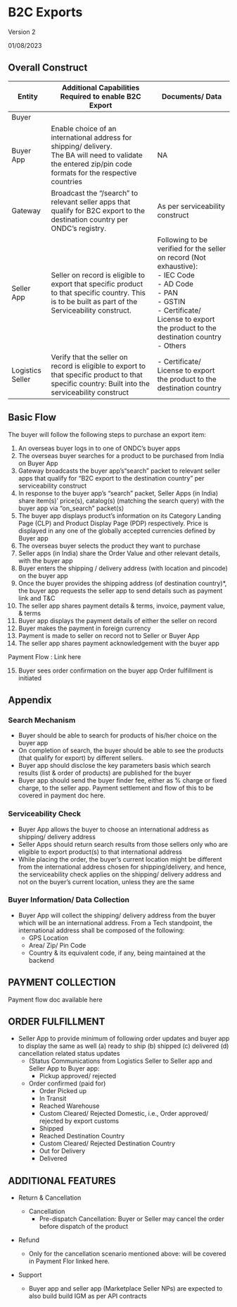 # B2C Exports 
Version 2

01/08/2023

## Overall Construct

| Entity | Additional Capabilities Required to enable B2C Export | Documents/ Data |
|-- |-- |-- |
| Buyer | |
| Buyer App | Enable choice of an international address for shipping/ delivery. <br/>The BA will need to validate the entered zip/pin code formats  for the respective countries | NA |
| Gateway | Broadcast the “/search” to relevant seller apps that qualify for B2C export to the destination country per ONDC’s registry. | As per serviceability construct  |
| Seller App | Seller on record is eligible to export that specific product to that specific country. This is to be built as part of the Serviceability construct. | Following to be verified for the seller on record (Not exhaustive):<br/>- IEC Code <br/>- AD Code <br/>- PAN <br/>- GSTIN <br/>- Certificate/ License to export the product to the destination country <br/>- Others |
| Logistics Seller | Verify that the seller on record is eligible to export to that specific product to that specific country: Built into the serviceability construct | - Certificate/ License to export the product to the destination country |


## Basic Flow
The buyer will follow the following steps to purchase an export item:
1. An overseas buyer logs in to one of ONDC’s buyer apps 
2. The overseas buyer searches for a product to be purchased from India on  Buyer App
3. Gateway broadcasts the buyer app’s“search” packet to  relevant seller apps that qualify for “B2C export to the destination country” per serviceability construct
4. In response to the buyer app’s “search” packet, Seller Apps (in India) share item(s)’ price(s), catalog(s) (matching the search query) with the buyer app via “on_search” packet(s) 
5. The buyer app displays product’s information on its Category Landing Page (CLP) and Product Display Page (PDP) respectively. Price is displayed in any one of the globally accepted currencies  defined by Buyer app
6. The overseas buyer selects the product they want to purchase 
7. Seller apps (in India) share the Order Value and other relevant details, with the buyer app 
8. Buyer enters the shipping / delivery address (with location and pincode) on the buyer app
9. Once the buyer provides the shipping address (of destination country)*, the buyer app requests the seller app to send details such as payment link and T&C
10. The seller app  shares payment details & terms, invoice, payment value, & terms 
11. Buyer app displays the payment details of either the seller on record
12. Buyer makes the payment in foreign currency 
13. Payment is made to seller on record not to Seller or Buyer App
14. The seller app shares payment acknowledgement with the buyer app

Payment Flow : Link here

15. Buyer sees order confirmation on the buyer app
Order fulfillment is initiated

## Appendix
### Search Mechanism

- Buyer should be able to search for products of his/her choice  on the buyer app
- On completion of search, the buyer should be able to see the products (that qualify for export)  by different sellers.
- Buyer app should disclose the key parameters basis which search results (list & order of products) are published for the buyer 
- Buyer app should send the buyer finder fee, either as % charge or fixed charge, to the seller app. Payment settlement and flow of this to be covered in payment doc here.

### Serviceability Check
- Buyer App allows the buyer to choose an international address as shipping/ delivery address
- Seller Apps should return search results from those sellers only who are eligible to export product(s) to that international address
- While placing the order, the buyer’s current location might be different from the international address chosen for shipping/delivery, and hence, the serviceability check applies on the shipping/ delivery address and not on the buyer’s current location, unless they are the same

### Buyer Information/ Data Collection
- Buyer App will collect the shipping/ delivery address from the buyer which will be an international address. From a Tech standpoint, the international address shall be composed of the following:
    - GPS Location
    - Area/ Zip/ Pin Code
    - Country & its equivalent code, if any, being maintained at the backend

## PAYMENT COLLECTION
Payment flow doc available here

## ORDER FULFILLMENT 

- Seller App to provide minimum of following order updates and buyer app to display the same as well (a) ready to ship (b) shipped (c) delivered (d) cancellation related status updates 
    - (Status Communications from Logistics Seller to Seller app and Seller App to Buyer app:
        - Pickup approved/ rejected
    - Order confirmed (paid for)
        - Order Picked up
        - In Transit
        - Reached Warehouse
        - Custom Cleared/ Rejected Domestic, i.e., Order approved/ rejected by export customs
        - Shipped
        - Reached Destination Country
        - Custom Cleared/ Rejected Destination Country
        - Out for Delivery
        - Delivered

## ADDITIONAL FEATURES 

- Return & Cancellation 
    - Cancellation
        - Pre-dispatch Cancellation: Buyer or Seller may cancel the order before dispatch of the product
- Refund
    - Only for the cancellation scenario mentioned above: will be covered in Payment Flor linked here.

- Support
    - Buyer app and seller app (Marketplace Seller NPs) are expected to also build build IGM as per API contracts
